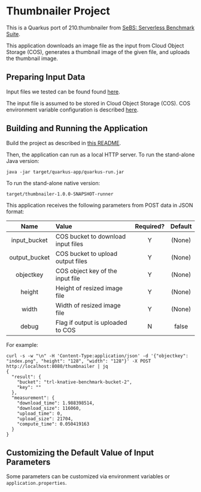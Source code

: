# Thumbnailer Project

This is a Quarkus port of 210.thumbnailer from [SeBS: Serverless Benchmark Suite](https://github.com/spcl/serverless-benchmarks).

This application downloads an image file as the input from Cloud Object Storage (COS), generates a thumbnail image of the given file, and uploads the thumbnail image.

## Preparing Input Data

Input files we tested can be found found [here](https://github.com/spcl/serverless-benchmarks-data/tree/6a17a460f289e166abb47ea6298fb939e80e8beb/200.multimedia/210.thumbnailer).

The input file is assumed to be stored in Cloud Object Storage (COS). COS environment variable configuration is described [here]( ../UsingCloudObjectStorage.md).

## Building and Running the Application

Build the project as described in [this README](../../README.md).

Then, the application can run as a local HTTP server.
To run the stand-alone Java version:
```shell
java -jar target/quarkus-app/quarkus-run.jar
```
To run the stand-alone native version:
```shell
target/thumbnailer-1.0.0-SNAPSHOT-runner
```

This application receives the following parameters from POST data in JSON format:

|Name         |Value                         |Required?|Default|
|:-----------:|:------------------------------------|:-:|:------:|
|input_bucket |COS bucket to download input files     |Y|(None) |
|output_bucket|COS bucket to upload output files      |Y|(None) |
|objectkey    |COS object key of the input file       |Y|(None) |
|height       |Height of resized image file           |Y|(None) |
|width        |Width of resized image file            |Y|(None) |
|debug        |Flag if output is uploaded to COS      |N|false  |

For example:

```shell
curl -s -w "\n" -H 'Content-Type:application/json' -d '{"objectkey": "index.png", "height": "128", "width": "128"}' -X POST http://localhost:8080/thumbnailer | jq
{
  "result": {
    "bucket": "trl-knative-benchmark-bucket-2",
    "key": ""
  },
  "measurement": {
    "download_time": 1.988398514,
    "download_size": 116060,
    "upload_time": 0,
    "upload_size": 21704,
    "compute_time": 0.050419163
  }
}
```
## Customizing the Default Value of Input Parameters

Some parameters can be customized via environment variables or `application.properties`.
